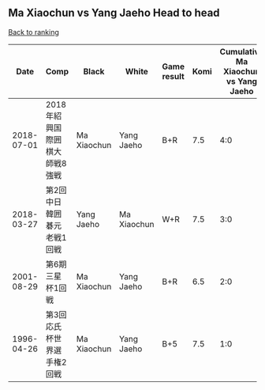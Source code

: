 ## Ma Xiaochun vs Yang Jaeho Head to head

[Back to ranking](../../index.md)




| **Date** | **Comp** | **Black** | **White** | **Game result** | **Komi** | **Cumulative Ma Xiaochun vs Yang Jaeho** | **Ma Xiaochun streak** | **Yang Jaeho streak** | 
| --- | --- | --- | --- | --- | --- | --- | --- | --- |
| 2018-07-01 | 2018年紹興国際囲棋大師戦8強戦 | Ma Xiaochun | Yang Jaeho | B+R | 7.5 | 4:0 | 4 | 0 | 
| 2018-03-27 | 第2回中日韓囲碁元老戦1回戦 | Yang Jaeho | Ma Xiaochun | W+R | 7.5 | 3:0 | 3 | 0 | 
| 2001-08-29 | 第6期三星杯1回戦 | Ma Xiaochun | Yang Jaeho | B+R | 6.5 | 2:0 | 2 | 0 | 
| 1996-04-26 | 第3回応氏杯世界選手権2回戦 | Ma Xiaochun | Yang Jaeho | B+5 | 7.5 | 1:0 | 1 | 0 |




